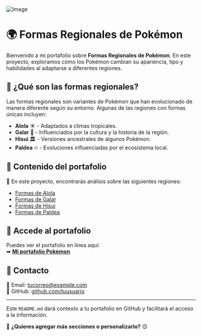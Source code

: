 ![Image](https://github.com/user-attachments/assets/d300122e-1a41-4efd-81d1-8a85fed87700)
# 🌍 Formas Regionales de Pokémon  

Bienvenido a mi portafolio sobre **Formas Regionales de Pokémon**. En este proyecto, exploramos cómo los Pokémon cambian su apariencia, tipo y habilidades al adaptarse a diferentes regiones.  

## 🔹 ¿Qué son las formas regionales?  
Las formas regionales son variantes de Pokémon que han evolucionado de manera diferente según su entorno. Algunas de las regiones con formas únicas incluyen:  

- **Alola** ☀️ - Adaptados a climas tropicales.  
- **Galar** 🏰 - Influenciados por la cultura y la historia de la región.  
- **Hisui** 🏛️ - Versiones ancestrales de algunos Pokémon.  
- **Paldea** 🔥 - Evoluciones influenciadas por el ecosistema local.  

## 🔹 Contenido del portafolio  
📖 En este proyecto, encontrarás análisis sobre las siguientes regiones:  
- [Formas de Alola](alola.html)  
- [Formas de Galar](galar.html)  
- [Formas de Hisui](hisui.html)  
- [Formas de Paldea](paldea.html)  

## 🔹 Accede al portafolio  
Puedes ver el portafolio en línea aquí:  
➡ **[Mi portafolio Pokémon](https://usuario.github.io/Proyecto_CS/TuCarpeta/)**  

## 🔹 Contacto  
📧 Email: [tucorreo@example.com](mailto:tucorreo@example.com)  
🐙 GitHub: [github.com/tuusuario](https://github.com/tuusuario)  

---

Este `README.md` dará contexto a tu portafolio en GitHub y facilitará el acceso a la información.  

📌 **¿Quieres agregar más secciones o personalizarlo?** 😊

